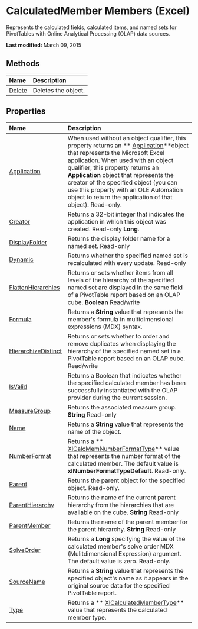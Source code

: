 
# CalculatedMember Members (Excel)
Represents the calculated fields, calculated items, and named sets for PivotTables with Online Analytical Processing (OLAP) data sources.

 **Last modified:** March 09, 2015


## Methods



|**Name**|**Description**|
|:-----|:-----|
| [Delete](12c09264-2712-b7ce-9c09-7651650d69d4.md)|Deletes the object.|

## Properties



|**Name**|**Description**|
|:-----|:-----|
| [Application](42a8f86a-2e79-6c4a-51eb-ca3165cdea76.md)|When used without an object qualifier, this property returns an  ** [Application](19b73597-5cf9-4f56-8227-b5211f657f6f.md)**object that represents the Microsoft Excel application. When used with an object qualifier, this property returns an  **Application** object that represents the creator of the specified object (you can use this property with an OLE Automation object to return the application of that object). Read-only.|
| [Creator](2892e70d-6c8d-b327-138c-80fa0222a375.md)|Returns a 32-bit integer that indicates the application in which this object was created. Read-only  **Long**.|
| [DisplayFolder](9ece45d1-4d27-0305-1189-15c414353607.md)|Returns the display folder name for a named set. Read-only|
| [Dynamic](b201fe58-1320-1fe0-8045-ab17b7543eee.md)|Returns whether the specified named set is recalculated with every update. Read-only|
| [FlattenHierarchies](b0df471b-884a-fe43-b839-9de943720d0e.md)|Returns or sets whether items from all levels of the hierarchy of the specified named set are displayed in the same field of a PivotTable report based on an OLAP cube.  **Boolean** Read/write|
| [Formula](7c0c4463-8f8b-9e79-9fe3-2f25290f3fce.md)|Returns a  **String** value that represents the member's formula in multidimensional expressions (MDX) syntax.|
| [HierarchizeDistinct](3845d280-5044-3510-38e0-51c22ba04a38.md)|Returns or sets whether to order and remove duplicates when displaying the hierarchy of the specified named set in a PivotTable report based on an OLAP cube. Read/write|
| [IsValid](9b0f78c6-3435-6539-aff0-165810668dde.md)|Returns a Boolean that indicates whether the specified calculated member has been successfully instantiated with the OLAP provider during the current session.|
| [MeasureGroup](370185c1-25c7-d718-bbca-955e53cd0c23.md)|Returns the associated measure group.  **String** Read-only|
| [Name](e7adfa0b-2ad3-67c8-95bd-6a7f08153819.md)|Returns a  **String** value that represents the name of the object.|
| [NumberFormat](26d99f37-07bb-f378-7e6d-330b5a8092c9.md)|Returns a  ** [XlCalcMemNumberFormatType](3c191dde-1e32-a21f-1a4e-a482950522ac.md)** value that represents the number format of the calculated member. The default value is **xlNumberFormatTypeDefault**. Read-only.|
| [Parent](a4286ebc-cbcb-98e5-0f05-26ec32e04fba.md)|Returns the parent object for the specified object. Read-only.|
| [ParentHierarchy](0e201095-2c2d-98be-0caa-1b57c15c7b01.md)| Returns the name of the current parent hierarchy from the hierarchies that are available on the cube. **String** Read-only|
| [ParentMember](72711256-a4e4-0aa1-64d5-a4342a9ad4a6.md)|Returns the name of the parent member for the parent hierarchy.  **String** Read-only|
| [SolveOrder](45e461ac-4900-000b-cb72-4022bcc1a7c9.md)|Returns a  **Long** specifying the value of the calculated member's solve order MDX (Mulitdimensional Expression) argument. The default value is zero. Read-only.|
| [SourceName](719e330f-28f2-4ad1-aa0b-53a0339af759.md)|Returns a  **String** value that represents the specified object's name as it appears in the original source data for the specified PivotTable report.|
| [Type](7533bd2f-6e3b-12de-e01b-13e5fa1d78eb.md)|Returns a  ** [XlCalculatedMemberType](b0b2ef28-441f-e979-b26c-0c7e6aec9d87.md)** value that represents the calculated member type.|
